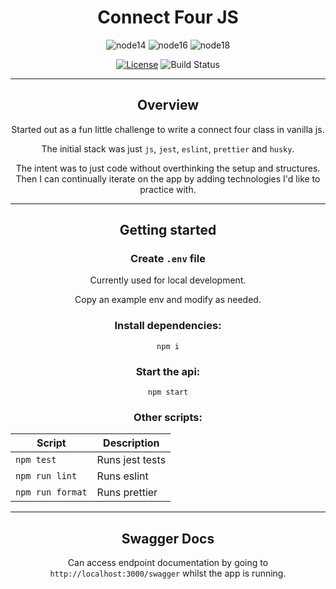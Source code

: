 <div align="center">

# Connect Four JS

![node14](https://img.shields.io/badge/node-14^-brightgreen) ![node16](https://img.shields.io/badge/node-16^-brightgreen) ![node18](https://img.shields.io/badge/node-18^-brightgreen)

[![License](https://img.shields.io/badge/License-ISC-green)](https://github.com/Joshua-Turner/connect-four/blob/main/LICENSE.md) ![Build Status](https://github.com/Joshua-Turner/connect-four/actions/workflows/node.js.yml/badge.svg)

---

## Overview

Started out as a fun little challenge to write a connect four class in vanilla js.

The initial stack was just `js`, `jest`, `eslint`, `prettier` and `husky`.

The intent was to just code without overthinking the setup and structures. Then I can continually iterate on the app by adding technologies I'd like to practice with.

---

## Getting started

### Create `.env` file

Currently used for local development.

Copy an example env and modify as needed.

### Install dependencies:

`npm i`

### Start the api:

`npm start`

### Other scripts:

| Script           | Description     |
| ---------------- | --------------- |
| `npm test`       | Runs jest tests |
| `npm run lint`   | Runs eslint     |
| `npm run format` | Runs prettier   |

---

## Swagger Docs

Can access endpoint documentation by going to `http://localhost:3000/swagger` whilst the app is running.

</div>

